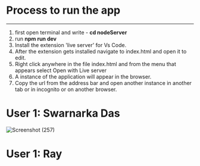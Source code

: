 <h1>Process to run the app</h1>
<hr>
<ol>
  <li>first open terminal and write - <b>cd nodeServer</b></li>
  <li>run <b>npm run dev</b></li>
  <li>Install the extension 'live server' for Vs Code.</li>
  <li>After the extension gets installed navigate to index.html and open it to edit.</li>
  <li>Right click anywhere in the file index.html and from the menu that appears select Open with Live server</li>
  <li>A instance of the application will appear in the browser.</li>
  <li>Copy the url from the address bar and open another instance in another tab or in incognito or on another browser.</li>
</ol>

<h1>User 1: Swarnarka Das</h1>

![Screenshot (257)](https://user-images.githubusercontent.com/84660268/217365582-f06c975b-0403-40d1-a98c-164e36d47d3c.png)


<h1>User 1: Ray</h1>
